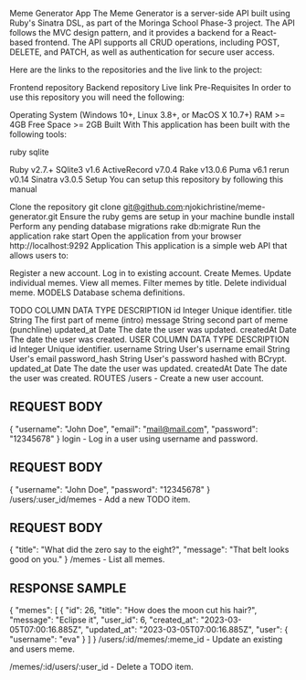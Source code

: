 Meme Generator App
The Meme Generator is a server-side API built using Ruby's Sinatra DSL, as part of the Moringa School Phase-3 project. The API follows the MVC design pattern, and it provides a backend for a React-based frontend. The API supports all CRUD operations, including POST, DELETE, and PATCH, as well as authentication for secure user access.

Here are the links to the repositories and the live link to the project:

Frontend repository
Backend repository
Live link
Pre-Requisites
In order to use this repository you will need the following:

Operating System (Windows 10+, Linux 3.8+, or MacOS X 10.7+)
RAM >= 4GB
Free Space >= 2GB
Built With
This application has been built with the following tools:

ruby sqlite

Ruby v2.7.+
SQlite3 v1.6
ActiveRecord v7.0.4
Rake v13.0.6
Puma v6.1
rerun v0.14
Sinatra v3.0.5
Setup
You can setup this repository by following this manual

Clone the repository
git clone git@github.com:njokichristine/meme-generator.git
Ensure the ruby gems are setup in your machine
bundle install
Perform any pending database migrations
rake db:migrate
Run the application
rake start
Open the application from your browser
http://localhost:9292
Application
This application is a simple web API that allows users to:

Register a new account.
Log in to existing account.
Create Memes.
Update individual memes.
View all memes.
Filter memes by title.
Delete individual meme.
MODELS
Database schema definitions.

TODO
COLUMN	DATA TYPE	DESCRIPTION
id	Integer	Unique identifier.
title	String	The first part of meme (intro)
message	String	second part of meme (punchline)
updated_at	Date	The date the user was updated.
createdAt	Date	The date the user was created.
USER
COLUMN	DATA TYPE	DESCRIPTION
id	Integer	Unique identifier.
username	String	User's username
email	String	User's email
password_hash	String	User's password hashed with BCrypt.
updated_at	Date	The date the user was updated.
createdAt	Date	The date the user was created.
ROUTES
/users - Create a new user account.

## REQUEST BODY
{
 "username": "John Doe",
 "email": "mail@mail.com",
 "password": "12345678"
}
login - Log in a user using username and password.

## REQUEST BODY
{
 "username": "John Doe",
 "password": "12345678"
}
/users/:user_id/memes - Add a new TODO item.

## REQUEST BODY
{
 "title": "What did the zero say to the eight?",
 "message": "That belt looks good on you."
}
/memes - List all memes.

## RESPONSE SAMPLE
{
   "memes": [
  {
   "id": 26,
   "title": "How does the moon cut his hair?",
   "message": "Eclipse it",
   "user_id": 6,
   "created_at": "2023-03-05T07:00:16.885Z",
   "updated_at": "2023-03-05T07:00:16.885Z",
   "user": {
     "username": "eva"
   }
 ]
}
/users/:id/memes/:meme_id - Update an existing and users meme.

/memes/:id/users/:user_id - Delete a TODO item.